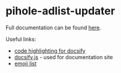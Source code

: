 # pihole-adlist-updater

Full documentation can be found [here](http://www.richardn.ca/pihole-adlist-updater/#/).

Useful links:

- [code highlighting for docsify](https://cdn.jsdelivr.net/npm/prismjs@1/components/)
- [docsify.js](https://docsify.js.org/#/) - used for documentation site
- [emoji list](https://emojipedia.org/)
